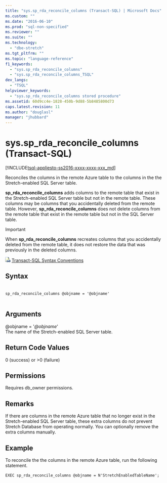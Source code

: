 ```yaml
---
title: "sys.sp_rda_reconcile_columns (Transact-SQL) | Microsoft Docs"
ms.custom: ""
ms.date: "2016-06-10"
ms.prod: "sql-non-specified"
ms.reviewer: ""
ms.suite: ""
ms.technology: 
  - "dbe-stretch"
ms.tgt_pltfrm: ""
ms.topic: "language-reference"
f1_keywords: 
  - "sys.sp_rda_reconcile_columns"
  - "sys.sp_rda_reconcile_columns_TSQL"
dev_langs: 
  - "TSQL"
helpviewer_keywords: 
  - "sys.sp_rda_reconcile_columns stored procedure"
ms.assetid: 60d9cc4e-1828-450b-9d88-5b8485800d73
caps.latest.revision: 11
ms.author: "douglasl"
manager: "jhubbard"
---
```

# sys.sp_rda_reconcile_columns (Transact-SQL)
[!INCLUDE[tsql-appliesto-ss2016-xxxx-xxxx-xxx_md](../../../database-engine/includes/tsql-appliesto-ss2016-xxxx-xxxx-xxx-md.md)]

  Reconciles the columns in the remote Azure table to the columns in the the Stretch-enabled SQL Server table.  
    
  **sp_rda_reconcile_columns** adds columns to the remote table that exist in the Stretch-enabled SQL Server table but not in the remote table. These columns may be columns that you accidentally deleted from the remote table. However, **sp_rda_reconcile_columns** does not delete columns from the remote table that exist in the remote table but not in the SQL Server table.
  
  > [!IMPORTANT]
  > When **sp_rda_reconcile_columns** recreates columns that you accidentally deleted from the remote table, it does not restore the data that was previously in the deleted columns.
  
 ![Topic link icon](../../../database-engine/configure/windows/media/topic-link.gif "Topic link icon") [Transact-SQL Syntax Conventions](../../../t-sql/language-elements/transact-sql-syntax-conventions-transact-sql.md)  
   
## Syntax  
  
```  
  
sp_rda_reconcile_columns @objname = '@objname'  
  
```  
  
## Arguments  
 @objname = '*@objname*'  
 The name of the Stretch-enabled SQL Server table.  
  
## Return Code Values  
 0 (success) or >0 (failure)  
  
## Permissions  
 Requires db_owner permissions.  
   
## Remarks  
 If there are columns in the remote Azure table that no longer exist in the Stretch-enabled SQL Server table, these extra columns do not prevent Stretch Database from operating normally. You can optionally remove the extra columns manually.  
  
## Example  
 To reconcile the the columns in the remote Azure table, run the following statement.  
  
```tsql  
EXEC sp_rda_reconcile_columns @objname = N'StretchEnabledTableName';  
```  
  
  